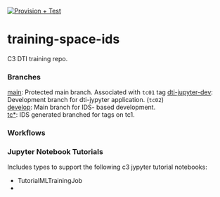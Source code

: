 
[![Provision + Test](https://github.com/c3aidti/training-space-ids/actions/workflows/provision-and-test.yml/badge.svg?event=pull_request)](https://github.com/c3aidti/training-space-ids/actions/workflows/provision-and-test.yml)  
# training-space-ids

C3 DTI training repo.

### Branches
[main](): Protected main branch. Associated with `tc01` tag
[dti-jupyter-dev](): Development branch for dti-jypyter application. (`tc02`)  
[develop](): Main branch for IDS- based development.  
[tc*](): IDS generated branched for tags on tc1.  

### Workflows

### Jupyter Notebook Tutorials
Includes types to support the following c3 jypyter tutorial notebooks:  
* TutorialMLTrainingJob
* 

